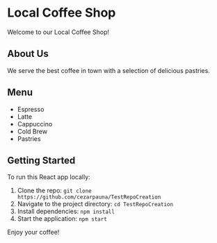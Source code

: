 # Local Coffee Shop

Welcome to our Local Coffee Shop!

## About Us
We serve the best coffee in town with a selection of delicious pastries.

## Menu
- Espresso
- Latte
- Cappuccino
- Cold Brew
- Pastries

## Getting Started
To run this React app locally:
1. Clone the repo: `git clone https://github.com/cezarpauna/TestRepoCreation`
2. Navigate to the project directory: `cd TestRepoCreation`
3. Install dependencies: `npm install`
4. Start the application: `npm start`

Enjoy your coffee!